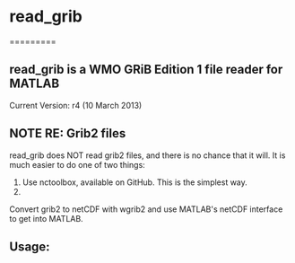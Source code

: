# read_grib
=========

## read_grib is a WMO GRiB Edition 1 file reader for MATLAB

Current Version: r4 (10 March 2013)

## NOTE RE: Grib2 files

read_grib does NOT read grib2 files, and there is no chance that it will. It is much easier to do one of two things:

1) Use nctoolbox, available on GitHub. This is the simplest way.
2)
Convert grib2 to netCDF with wgrib2 and use MATLAB's netCDF interface to get into MATLAB.

## Usage:

